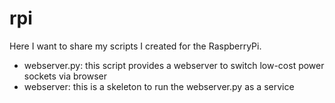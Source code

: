 rpi
===

Here I want to share my scripts I created for the RaspberryPi. 

* webserver.py: this script provides a webserver to switch low-cost power sockets via browser
* webserver: this is a skeleton to run the webserver.py as a service
